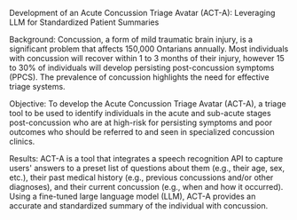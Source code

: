 Development of an Acute Concussion Triage Avatar (ACT-A): Leveraging LLM for Standardized Patient Summaries

Background: Concussion, a form of mild traumatic brain injury, is a significant problem that affects 150,000 Ontarians annually. Most individuals with concussion will recover within 1 to 3 months of their injury, however 15 to 30% of individuals will develop persisting post-concussion symptoms (PPCS). The prevalence of concussion highlights the need for effective triage systems.

Objective: To develop the Acute Concussion Triage Avatar (ACT-A), a triage tool to be used to identify individuals in the acute and sub-acute stages post-concussion who are at high-risk for persisting symptoms and poor outcomes who should be referred to and seen in specialized concussion clinics.

Results: ACT-A is a tool that integrates a speech recognition API to capture users' answers to a preset list of questions about them (e.g., their age, sex, etc.), their past medical history (e.g., previous concussions and/or other diagnoses), and their current concussion (e.g., when and how it occurred). Using a fine-tuned large language model (LLM), ACT-A provides an accurate and standardized summary of the individual with concussion.
